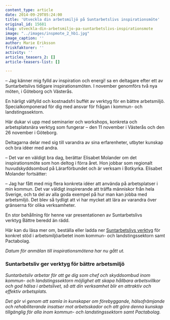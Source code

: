 ```yaml
---
content_type: article
date: 2014-09-29T05:24:00
title: 'Utveckla din arbetsmiljö på Suntarbetslivs inspirationsmöte'
original_id: 15681
slug: utveckla-din-arbetsmiljo-pa-suntarbetslivs-inspirationsmote
image: "../images/inspmote_2_hb1.jpg"
image_caption: ''
author: Marie Eriksson
friskfaktorer: ''
activity: ''
articles_teasers_2: []
article-teasers-list: []

---
```


– Jag känner mig fylld av inspiration och energi! sa en deltagare efter ett av Suntarbetslivs tidigare inspirationsmöten. I november genomförs två nya möten, i Göteborg och Västerås.

En härligt välfylld och kostnadsfri buffét av verktyg för en bättre arbetsmiljö. Specialkomponerad för dig med ansvar för frågan i kommun- och landstingssektorn. 

Här dukar vi upp med seminarier och workshops, konkreta och arbetsplatsnära verktyg som fungerar – den 11 november i Västerås och den 26 november i Göteborg.

Deltagarna delar med sig till varandra av sina erfarenheter, utbyter kunskap och bra idéer med andra.

– Det var en väldigt bra dag, berättar Elisabet Molander om det inspirationsmöte som hon deltog i förra året. Hon jobbar som regionalt huvudskyddsombud på Lärarförbundet och är verksam i Botkyrka. Elisabet Molander fortsätter:

– Jag har fått med mig flera konkreta idéer att använda på arbetsplatser i min kommun. Det var väldigt inspirerande att träffa människor från hela Sverige, och ta del av alla goda exempel på hur man kan jobba med arbetsmiljö. Det blev så tydligt att vi har mycket att lära av varandra över gränserna för olika verksamheter.

En stor behållning för henne var presentationen av Suntarbetslivs verktyg Bättre beredd än rädd.

Här kan du läsa mer om, beställa eller ladda ner [Suntarbetslivs verktyg](https://www.suntarbetsliv.se/verktyg/) för konkret stöd i arbetsmiljöarbetet inom kommun- och landstingssektorn samt Pactabolag.

_Datum för anmälan till inspirationsmötena har nu gått ut._

### Suntarbetsliv ger verktyg för bättre arbetsmiljö

_Suntarbetsliv arbetar för att ge dig som chef och skyddsombud inom kommun- och landstingssektorn möjlighet att skapa hållbara arbetsvillkor och god hälsa i arbetslivet, så att din verksamhet blir en attraktiv och effektiv arbetsplats._

_Det gör vi genom att samla in kunskaper om förebyggande, hälsofrämjande och rehabiliterande insatser mot arbetsskador och att göra denna kunskap tillgänglig för alla inom kommun- och landstingssektorn samt Pactabolag._

